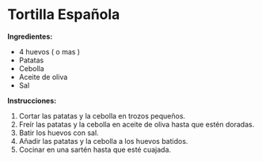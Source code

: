 # Tortilla Española
**Ingredientes:**
* 4 huevos ( o mas )
* Patatas
* Cebolla 
* Aceite de oliva
* Sal

**Instrucciones:**
1. Cortar las patatas y la cebolla en trozos pequeños.
2. Freír las patatas y la cebolla en aceite de oliva hasta que estén doradas.
3. Batir los huevos con sal.
4. Añadir las patatas y la cebolla a los huevos batidos.
5. Cocinar en una sartén hasta que esté cuajada.